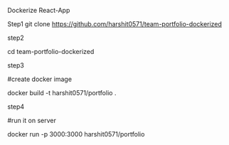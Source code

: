 Dockerize React-App

Step1
git clone https://github.com/harshit0571/team-portfolio-dockerized

step2

cd team-portfolio-dockerized

step3

#create docker image

docker build -t harshit0571/portfolio .

step4

#run it on server

docker run -p 3000:3000 harshit0571/portfolio
